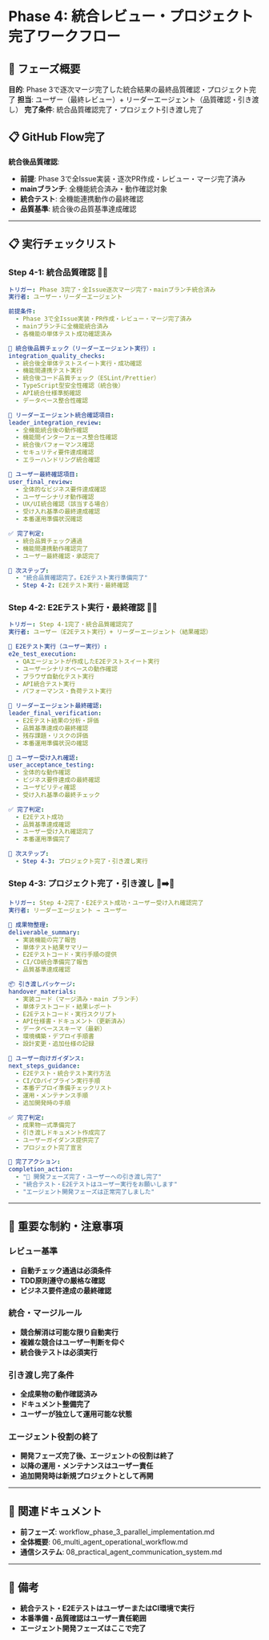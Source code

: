 # Phase 4: 統合レビュー・プロジェクト完了ワークフロー

## 🎯 フェーズ概要
**目的**: Phase 3で逐次マージ完了した統合結果の最終品質確認・プロジェクト完了
**担当**: ユーザー（最終レビュー）+ リーダーエージェント（品質確認・引き渡し）
**完了条件**: 統合品質確認完了・プロジェクト引き渡し完了

## 📋 GitHub Flow完了
**統合後品質確認**: 
- **前提**: Phase 3で全Issue実装・逐次PR作成・レビュー・マージ完了済み
- **mainブランチ**: 全機能統合済み・動作確認対象
- **統合テスト**: 全機能連携動作の最終確認
- **品質基準**: 統合後の品質基準達成確認

---

## 📋 実行チェックリスト

### **Step 4-1: 統合品質確認** 👤🤖
```yaml
トリガー: Phase 3完了・全Issue逐次マージ完了・mainブランチ統合済み
実行者: ユーザー・リーダーエージェント

前提条件:
  - Phase 3で全Issue実装・PR作成・レビュー・マージ完了済み
  - mainブランチに全機能統合済み
  - 各機能の単体テスト成功確認済み

🚨 統合後品質チェック（リーダーエージェント実行）:
integration_quality_checks:
  - 統合後全単体テストスイート実行・成功確認
  - 機能間連携テスト実行
  - 統合後コード品質チェック（ESLint/Prettier）
  - TypeScript型安全性確認（統合後）
  - API統合仕様準拠確認
  - データベース整合性確認

🤖 リーダーエージェント統合確認項目:
leader_integration_review:
  - 全機能統合後の動作確認
  - 機能間インターフェース整合性確認
  - 統合後パフォーマンス確認
  - セキュリティ要件達成確認
  - エラーハンドリング統合確認

👤 ユーザー最終確認項目:
user_final_review:
  - 全体的なビジネス要件達成確認
  - ユーザーシナリオ動作確認
  - UX/UI統合確認（該当する場合）
  - 受け入れ基準の最終達成確認
  - 本番運用準備状況確認

✅ 完了判定:
  - 統合品質チェック通過
  - 機能間連携動作確認完了
  - ユーザー最終確認・承認完了

🔄 次ステップ:
  - "統合品質確認完了。E2Eテスト実行準備完了"
  - Step 4-2: E2Eテスト実行・最終確認
```

### **Step 4-2: E2Eテスト実行・最終確認** 🤖👤
```yaml
トリガー: Step 4-1完了・統合品質確認完了
実行者: ユーザー（E2Eテスト実行）+ リーダーエージェント（結果確認）

🚨 E2Eテスト実行（ユーザー実行）:
e2e_test_execution:
  - QAエージェントが作成したE2Eテストスイート実行
  - ユーザーシナリオベースの動作確認
  - ブラウザ自動化テスト実行
  - API統合テスト実行
  - パフォーマンス・負荷テスト実行

🤖 リーダーエージェント最終確認:
leader_final_verification:
  - E2Eテスト結果の分析・評価
  - 品質基準達成の最終確認
  - 残存課題・リスクの評価
  - 本番運用準備状況の確認

👤 ユーザー受け入れ確認:
user_acceptance_testing:
  - 全体的な動作確認
  - ビジネス要件達成の最終確認
  - ユーザビリティ確認
  - 受け入れ基準の最終チェック

✅ 完了判定:
  - E2Eテスト成功
  - 品質基準達成確認
  - ユーザー受け入れ確認完了
  - 本番運用準備完了

🔄 次ステップ:
  - Step 4-3: プロジェクト完了・引き渡し実行
```

### **Step 4-3: プロジェクト完了・引き渡し** 🤖➡️👤
```yaml
トリガー: Step 4-2完了・E2Eテスト成功・ユーザー受け入れ確認完了
実行者: リーダーエージェント → ユーザー

🚨 成果物整理:
deliverable_summary:
  - 実装機能の完了報告
  - 単体テスト結果サマリー
  - E2Eテストコード・実行手順の提供
  - CI/CD統合準備完了報告
  - 品質基準達成確認

📦 引き渡しパッケージ:
handover_materials:
  - 実装コード（マージ済み・main ブランチ）
  - 単体テストコード・結果レポート
  - E2Eテストコード・実行スクリプト
  - API仕様書・ドキュメント（更新済み）
  - データベーススキーマ（最新）
  - 環境構築・デプロイ手順書
  - 設計変更・追加仕様の記録

🎯 ユーザー向けガイダンス:
next_steps_guidance:
  - E2Eテスト・統合テスト実行方法
  - CI/CDパイプライン実行手順
  - 本番デプロイ準備チェックリスト
  - 運用・メンテナンス手順
  - 追加開発時の手順

✅ 完了判定:
  - 成果物一式準備完了
  - 引き渡しドキュメント作成完了
  - ユーザーガイダンス提供完了
  - プロジェクト完了宣言

🎉 完了アクション:
completion_action:
  - "🎉 開発フェーズ完了・ユーザーへの引き渡し完了"
  - "統合テスト・E2Eテストはユーザー実行をお願いします"
  - "エージェント開発フェーズは正常完了しました"
```

---

## 🎯 重要な制約・注意事項

### **レビュー基準**
- **自動チェック通過は必須条件**
- **TDD原則遵守の厳格な確認**
- **ビジネス要件達成の最終確認**

### **統合・マージルール**
- **競合解消は可能な限り自動実行**
- **複雑な競合はユーザー判断を仰ぐ**
- **統合後テストは必須実行**

### **引き渡し完了条件**
- **全成果物の動作確認済み**
- **ドキュメント整備完了**
- **ユーザーが独立して運用可能な状態**

### **エージェント役割の終了**
- **開発フェーズ完了後、エージェントの役割は終了**
- **以降の運用・メンテナンスはユーザー責任**
- **追加開発時は新規プロジェクトとして再開**

---

## 🔗 関連ドキュメント
- **前フェーズ**: workflow_phase_3_parallel_implementation.md
- **全体概要**: 06_multi_agent_operational_workflow.md
- **通信システム**: 08_practical_agent_communication_system.md

---

## 📝 備考
- **統合テスト・E2EテストはユーザーまたはCI環境で実行**
- **本番準備・品質確認はユーザー責任範囲**
- **エージェント開発フェーズはここで完了** 